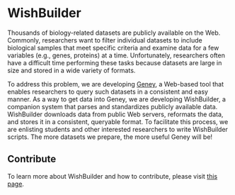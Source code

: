 # WishBuilder

Thousands of biology-related datasets are publicly available on the Web. Commonly, researchers want to filter individual datasets to include biological samples that meet specific criteria and examine data for a few variables (e.g., genes, proteins) at a time. Unfortunately, researchers often have a difficult time performing these tasks because datasets are large in size and stored in a wide variety of formats.

To address this problem, we are developing [Geney](http://piccololab.byu.edu), a Web-based tool that enables researchers to query such datasets in a consistent and easy manner. As a way to get data into Geney, we are developing WishBuilder, a companion system that parses and standardizes publicly available data. WishBuilder downloads data from public Web servers, reformats the data, and stores it in a consistent, queryable format. To facilitate this process, we are enlisting students and other interested researchers to write WishBuilder scripts. The more datasets we prepare, the more useful Geney will be!

## Contribute

To learn more about WishBuilder and how to contribute, please visit [this page](instructions.md).
